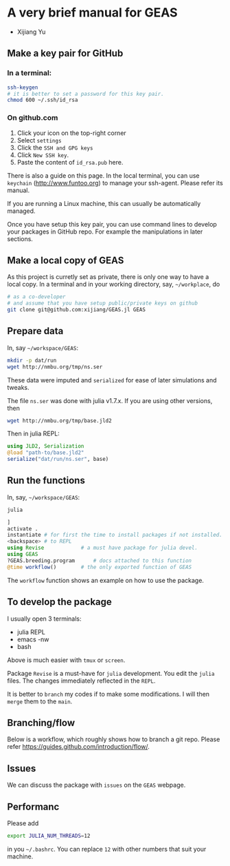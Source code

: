 # A very brief manual for GEAS
- Xijiang Yu

## Make a key pair for GitHub
### In a terminal:
```bash
ssh-keygen
# it is better to set a password for this key pair.
chmod 600 ~/.ssh/id_rsa
```
### On github.com
1. Click your icon on the top-right corner
2. Select `settings`
3. Click the `SSH and GPG keys`
4. Click `New SSH key`.
5. Paste the content of `id_rsa.pub` here.

There is also a guide on this page.
In the local terminal, you can use `keychain` (http://www.funtoo.org) to manage your ssh-agent.  Please refer its manual.

If you are running a Linux machine, this can usually be automatically managed.

Once you have setup this key pair, you can use command lines to develop your packages in GitHub repo.
For example the manipulations in later sections.

## Make a local copy of GEAS
As this project is curretly set as private,
there is only one way to have a local copy.
In a terminal and in your working directory,
say, `~/workplace`, do

```bash
# as a co-developer
# and assume that you have setup public/private keys on github
git clone git@github.com:xijiang/GEAS.jl GEAS
```

## Prepare data

In, say `~/workspace/GEAS`:
```bash
mkdir -p dat/run
wget http://nmbu.org/tmp/ns.ser
```

These data were imputed and `serialized` for ease of later simulations and tweaks.

The file `ns.ser` was done with julia v1.7.x. If you are using other versions, then
```bash
wget http://nmbu.org/tmp/base.jld2
```

Then in julia REPL:
```julia
using JLD2, Serialization
@load "path-to/base.jld2"
serialize("dat/run/ns.ser", base)
```

## Run the functions
In, say, `~/workspace/GEAS`:
```bash
julia
```
```julia
]
activate .
instantiate # for first the time to install packages if not installed.
<backspace> # to REPL
using Revise			# a must have package for julia devel.
using GEAS
?GEAS.breeding.program		# docs attached to this function
@time workflow()		# the only exported function of GEAS
```

The `workflow` function shows an example on how to use the package. 

## To develop the package
I usually open 3 terminals:
- julia REPL
- emacs -nw
- bash

Above is much easier with `tmux` or `screen`.

Package `Revise` is a must-have for `julia` development.
You edit the `julia` files.  The changes immediately reflected in the `REPL`.

It is better to `branch` my codes if to make some modifications.
I will then `merge` them to the `main`.

## Branching/flow

Below is a workflow, which roughly shows how to branch a git repo.
Please refer https://guides.github.com/introduction/flow/.

## Issues
We can discuss the package with `issues` on the `GEAS` webpage.

## Performanc
Please add
```bash
export JULIA_NUM_THREADS=12
```
in you `~/.bashrc`.
You can replace `12` with other numbers that suit your machine.
